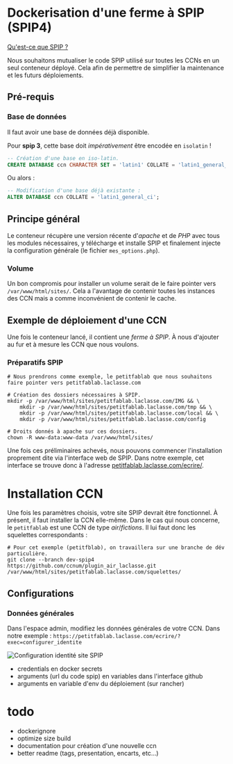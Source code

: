 # Dockerisation d'une ferme à SPIP (SPIP4)

[Qu'est-ce que SPIP ?](https://www.spip.net/fr_rubrique91.html)

Nous souhaitons mutualiser le code SPIP utilisé sur toutes les CCNs en un seul conteneur déployé.
Cela afin de permettre de simplifier la maintenance et les futurs déploiements.

## Pré-requis

### Base de données

Il faut avoir une base de données déjà disponible.


Pour **spip 3**, cette base doit *impérativement* être encodée en `isolatin` !
```sql
-- Création d'une base en iso-latin.
CREATE DATABASE ccn CHARACTER SET = 'latin1' COLLATE = 'latin1_general_ci';
```
Ou alors :
```sql
-- Modification d'une base déjà existante :
ALTER DATABASE ccn COLLATE = 'latin1_general_ci';
```


## Principe général

Le conteneur récupère une version récente d'*apache* et de *PHP* avec tous les modules nécessaires, y télécharge et
installe SPIP et finalement injecte la configuration générale (le fichier `mes_options.php`).

### Volume

Un bon compromis pour installer un volume serait de le faire pointer vers `/var/www/html/sites/`. Cela a l'avantage de
contenir toutes les instances des CCN mais a comme inconvénient de contenir le cache.


## Exemple de déploiement d'une CCN

Une fois le conteneur lancé, il contient une *ferme à SPIP*. À nous d'ajouter au fur et à mesure les CCN que nous
voulons.

### Préparatifs SPIP

```shell
# Nous prendrons comme exemple, le petitfablab que nous souhaitons faire pointer vers petitfablab.laclasse.com

# Création des dossiers nécessaires à SPIP.
mkdir -p /var/www/html/sites/petitfablab.laclasse.com/IMG && \
    mkdir -p /var/www/html/sites/petitfablab.laclasse.com/tmp && \
    mkdir -p /var/www/html/sites/petitfablab.laclasse.com/local && \
    mkdir -p /var/www/html/sites/petitfablab.laclasse.com/config

# Droits donnés à apache sur ces dossiers.
chown -R www-data:www-data /var/www/html/sites/
```

Une fois ces préliminaires achevés, nous pouvons commencer l'installation proprement dite via l'interface web de SPIP.
Dans notre exemple, cet interface se trouve donc à l'adresse
[petitfablab.laclasse.com/ecrire/](petitfablab.laclasse.com/ecrire/).

# Installation CCN

Une fois les paramètres choisis, votre site SPIP devrait être fonctionnel. À présent, il faut installer la CCN
elle-même. Dans le cas qui nous concerne, le `petitfablab` est une CCN de type *air*/*fictions*. Il lui faut donc les
squelettes correspondants :
```shell
# Pour cet exemple (petitfblab), on travaillera sur une branche de dév particulière.
git clone --branch dev-spip4 https://github.com/ccnum/plugin_air_laclasse.git /var/www/html/sites/petitfablab.laclasse.com/squelettes/
```

## Configurations

### Données générales

Dans l'espace admin, modifiez les données générales de votre CCN. Dans notre exemple :
`https://petitfablab.laclasse.com/ecrire/?exec=configurer_identite`

![Configuration identité site SPIP](/img/pfl_identité.avif "Configuration identité site SPIP")


- credentials en docker secrets
- arguments (url du code spip) en variables dans l'interface github
- arguments en variable d'env du déploiement (sur rancher)

# todo

- dockerignore
- optimize size build
- documentation pour création d'une nouvelle ccn
- better readme (tags, presentation, encarts, etc...)